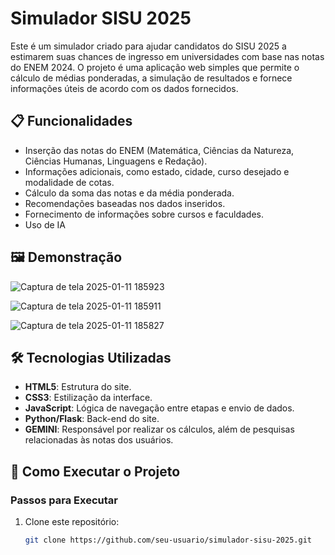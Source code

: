 



# Simulador SISU 2025

Este é um simulador criado para ajudar candidatos do SISU 2025 a estimarem suas chances de ingresso em universidades com base nas notas do ENEM 2024. O projeto é uma aplicação web simples que permite o cálculo de médias ponderadas, a simulação de resultados e fornece informações úteis de acordo com os dados fornecidos.

## 📋 Funcionalidades

- Inserção das notas do ENEM (Matemática, Ciências da Natureza, Ciências Humanas, Linguagens e Redação).
- Informações adicionais, como estado, cidade, curso desejado e modalidade de cotas.
- Cálculo da soma das notas e da média ponderada.
- Recomendações baseadas nos dados inseridos.
- Fornecimento de informações sobre cursos e faculdades.
- Uso de IA

## 🖼️ Demonstração

![Captura de tela 2025-01-11 185923](https://github.com/user-attachments/assets/69589c7f-2c6a-4889-be84-bb8bfbdcfca3)

![Captura de tela 2025-01-11 185911](https://github.com/user-attachments/assets/d026f654-22e0-407c-bb88-ff26e571122c)

![Captura de tela 2025-01-11 185827](https://github.com/user-attachments/assets/34863896-9de1-416b-b8cb-82da05bb4c18)

## 🛠️ Tecnologias Utilizadas

- **HTML5**: Estrutura do site.
- **CSS3**: Estilização da interface.
- **JavaScript**: Lógica de navegação entre etapas e envio de dados.
- **Python/Flask**: Back-end do site.
- **GEMINI**: Responsável por realizar os cálculos, além de pesquisas relacionadas às notas dos usuários.

## 🚀 Como Executar o Projeto

### Passos para Executar

1. Clone este repositório:
   ```bash
   git clone https://github.com/seu-usuario/simulador-sisu-2025.git
   ```
